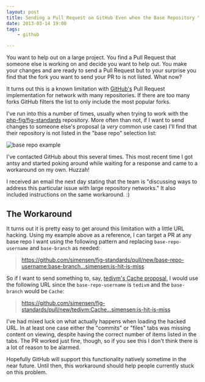 ```yaml
---
layout: post
title: Sending a Pull Request on GitHub Even when the Base Repository You Want is Missing
date: 2013-03-14 19:00
tags:
    - github

---
```


You want to help out on a large project. You find a Pull Request that someone else
is working on and decide you want to help out. You make your changes and are ready
to send a Pull Request but to your surprise you find that the fork you want to send
your PR to is not listed. What now?

It turns out this is a known limitation with [GitHub's][1] Pull Request
implementation for network with many repositories. If there are too many forks
GitHub filters the list to only include the most popular forks.

I've run into this a number of times, usually when trying to work with the
[php-fig/fig-standards][2] repository. More often than not, if I want to send
changes to someone else's proposal (a *very* common use case) I'll find that their
repository is not listed in the "base repo" selection list:

![base repo example]({{site.url}}/images/posts/2013-03-14_1844.png)

I've contacted GitHub about this several times. This most recent time I got antsy
and started poking around while waiting for a response and came to a workaround
on my own. Huzzah!

I received an email the next day stating that the team is "discussing ways to
address this particular issue with large repository networks." It also included
instructions on the same workaround. :)

## The Workaround

It turns out it is pretty easy to get around this limitation with a little URL
hacking. Using my example above as a reference, I can target a PR at any base
repo I want using the following pattern and replacing `base-repo-username` and
`base-branch` as needed:

> https://github.com/simensen/fig-standards/pull/new/base-repo-username:base-branch...simensen:is-hit-is-miss

So if I want to send something to, say, [tedivm's Cache proposal][3], I would
use the following URL since the `base-repo-username` is `tedivm` and the `base-branch`
would be `Cache`:

> https://github.com/simensen/fig-standards/pull/new/tedivm:Cache...simensen:is-hit-is-miss

I've had mixed luck on what actually happens when loading the hacked URL. In at
least one case either the "commits" or "files" tabs was missing content on viewing,
despite having the correct number of items listed in the tabs. The PR worked just
fine, though, so if you see this I don't think there is a lot of reason to be alarmed.

Hopefully GitHub will support this functionality natively sometime in the near
future. Until then, this workaround should help people currently stuck on this problem.


[1]: https://github.com
[2]: https://github.com/php-fig/fig-standards
[3]: https://github.com/php-fig/fig-standards/pull/17